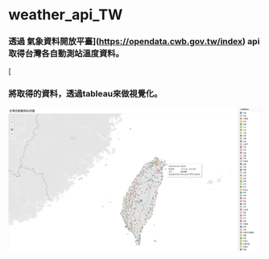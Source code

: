 # weather_api_TW
### 透過 氣象資料開放平臺](https://opendata.cwb.gov.tw/index) api取得台灣各自動測站溫度資料。
[

### 將取得的資料，透過tableau來做視覺化。
![](./TW_temp.png)

